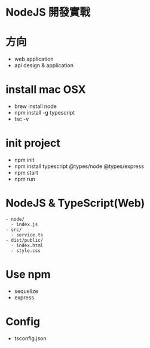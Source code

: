 # NodeJS 開發實戰

# 方向
- web application
- api design & application

# install mac OSX
- brew install node
- npm install -g typescript
- tsc -v

# init project
- npm init
- npm install typescript @types/node @types/express
- npm start
- npm run

# NodeJS & TypeScript(Web)
```
- node/
  - index.js
- src/
  - service.ts
- dist/public/
  - index.html
  - style.css
```

# Use npm
- sequelize
- express

# Config
- tsconfig.json